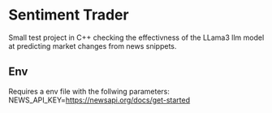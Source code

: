# Sentiment Trader
Small test project in C++ checking the effectivness of the LLama3 llm model at predicting market changes from news snippets.

## Env
Requires a env file with the follwing parameters:
NEWS_API_KEY=<https://newsapi.org/docs/get-started>